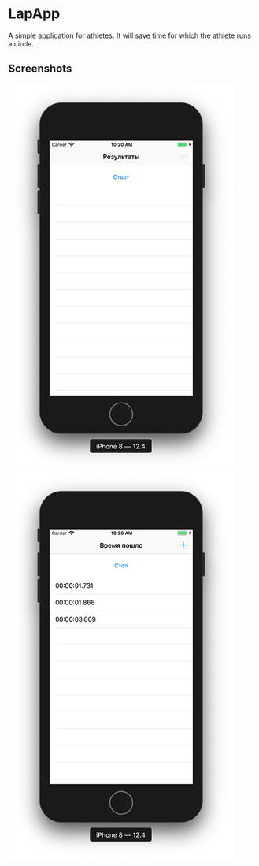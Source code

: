 # LapApp

A simple application for athletes. It will save time for which the athlete runs a circle.

## Screenshots

![IPhone8](https://github.com/kazakovaNetIOS/LapApp/blob/master/screenshots/IPhone81.png)
![IPhone8](https://github.com/kazakovaNetIOS/LapApp/blob/master/screenshots/IPhone82.png)
